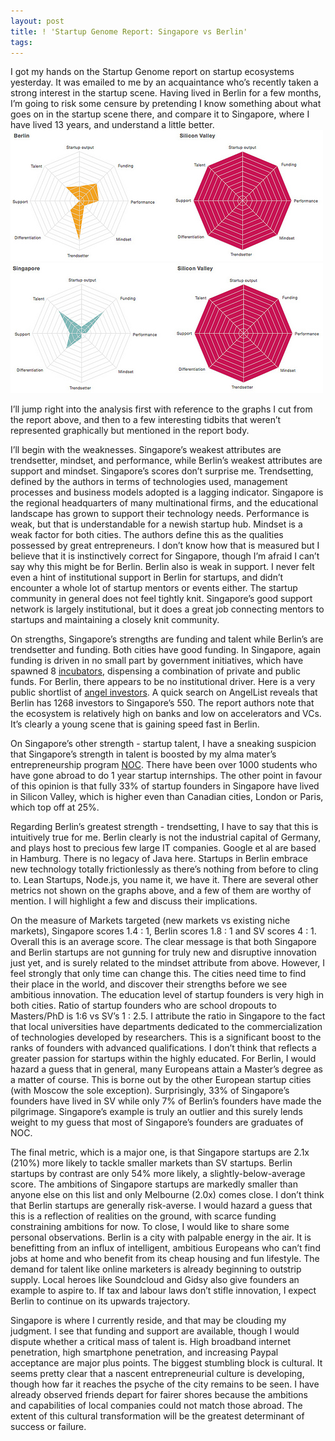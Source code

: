 ```yaml
---
layout: post
title: ! 'Startup Genome Report: Singapore vs Berlin'
tags: 
---
```

I got my hands on the Startup Genome report on startup ecosystems yesterday. It was emailed to me by an acquaintance who’s recently taken a strong interest in the startup scene. Having lived in Berlin for a few months, I’m going to risk some censure by pretending I know something about what goes on in the startup scene there, and compare it to Singapore, where I have lived 13 years, and understand a little better.
![Berlin Startup Genome Metrics](/images/startup-genome-berlin.jpg "Berlin Startup Genome Metrics")
![Singapore Startup Genome Metrics](/images/startup-genome-singapore.jpg "Singapore Startup Genome Metrics")

I’ll jump right into the analysis first with reference to the graphs I cut from the report above, and then to a few interesting tidbits that weren’t represented graphically but mentioned in the report body.

I’ll begin with the weaknesses. Singapore’s weakest attributes are trendsetter, mindset, and performance, while Berlin’s weakest attributes are support and mindset. Singapore’s scores don’t surprise me. Trendsetting, defined by the authors in terms of technologies used, management processes and business models adopted is a lagging indicator. Singapore is the regional headquarters of many multinational firms, and the educational landscape has grown to support their technology needs. Performance is weak, but that is understandable for a newish startup hub. Mindset is a weak factor for both cities. The authors define this as the qualities possessed by great entrepreneurs. I don’t know how that is measured but I believe that it is instinctively correct for Singapore, though I’m afraid I can’t say why this might be for Berlin. Berlin also is weak in support. I never felt even a hint of institutional support in Berlin for startups, and didn’t encounter a whole lot of startup mentors or events either. The startup community in general does not feel tightly knit. Singapore’s good support network is largely institutional, but it does a great job connecting mentors to startups and maintaining a closely knit community.

On strengths, Singapore’s strengths are funding and talent while Berlin’s are trendsetter and funding. Both cities have good funding. In Singapore, again funding is driven in no small part by government initiatives, which have spawned 8 [incubators](http://www.idm.sg/partners/incubators/), dispensing a combination of private and public funds. For Berlin, there appears to be no institutional driver. Here is a very public shortlist of [angel investors](https://docs.google.com/spreadsheet/pub?key=0AmDAswEZV7PGdFlYQzhXWGhjNUI3Y0pFaUhMTVF1a2c&gid=0). A quick search on AngelList reveals that Berlin has 1268 investors to Singapore’s 550. The report authors note that the ecosystem is relatively high on banks and low on accelerators and VCs. It’s clearly a young scene that is gaining speed fast in Berlin.

On Singapore’s other strength - startup talent, I have a sneaking suspicion that Singapore’s strength in talent is boosted by my alma mater’s entrepreneurship program [NOC](http://www.overseas.nus.edu.sg/ "NUS Overseas Colleges"). There have been over 1000 students who have gone abroad to do 1 year startup internships. The other point in favour of this opinion is that fully 33% of startup founders in Singapore have lived in Silicon Valley, which is higher even than Canadian cities, London or Paris, which top off at 25%.  

Regarding Berlin’s greatest strength - trendsetting, I have to say that this is intuitively true for me. Berlin clearly is not the industrial capital of Germany, and plays host to precious few large IT companies. Google et al are based in Hamburg. There is no legacy of Java here. Startups in Berlin embrace new technology totally frictionlessly as there’s nothing from before to cling to. Lean Startups, Node.js, you name it, we have it.
There are several other metrics not shown on the graphs above, and a few of them are worthy of mention. I will highlight a few and discuss their implications.  

On the measure of Markets targeted (new markets vs existing niche markets), Singapore scores 1.4 : 1, Berlin scores 1.8 : 1 and SV scores 4 : 1. Overall this is an average score. The clear message is that both Singapore and Berlin startups are not gunning for truly new and disruptive innovation just yet, and is surely related to the mindset attribute from above. However, I feel strongly that only time can change this. The cities need time to find their place in the world, and discover their strengths before we see ambitious innovation.
The education level of startup founders is very high in both cities. Ratio of startup founders who are school dropouts to Masters/PhD is 1:6 vs SV’s 1 : 2.5. I attribute the ratio in Singapore to the fact that local universities have departments dedicated to the commercialization of technologies developed by researchers. This is a significant boost to the ranks of founders with advanced qualifications. I don’t think that reflects a greater passion for startups within the highly educated. For Berlin, I would hazard a guess that in general, many Europeans attain a Master’s degree as a matter of course. This is borne out by the other European startup cities (with Moscow the sole exception).
Surprisingly, 33% of Singapore’s founders have lived in SV while only 7% of Berlin’s founders have made the pilgrimage. Singapore’s example is truly an outlier and this surely lends weight to my guess that most of Singapore’s founders are graduates of NOC.  

The final metric, which is a major one, is that Singapore startups are 2.1x (210%) more likely to tackle smaller markets than SV startups. Berlin startups by contrast are only 54% more likely, a slightly-below-average score. The ambitions of Singapore startups are markedly smaller than anyone else on this list and only Melbourne (2.0x) comes close. I don’t think that Berlin startups are generally risk-averse. I would hazard a guess that this is a reflection of realities on the ground, with scarce funding constraining ambitions for now.
To close, I would like to share some personal observations. Berlin is a city with palpable energy in the air. It is benefitting from an influx of intelligent, ambitious Europeans who can’t find jobs at home and who benefit from its cheap housing and fun lifestyle. The demand for talent like online marketers is already beginning to outstrip supply. Local heroes like Soundcloud and Gidsy also give founders an example to aspire to. If tax and labour laws don’t stifle innovation, I expect Berlin to continue on its upwards trajectory.  

Singapore is where I currently reside, and that may be clouding my judgment. I see that funding and support are available, though I would dispute whether a critical mass of talent is. High broadband internet penetration, high smartphone penetration, and increasing Paypal acceptance are major plus points. The biggest stumbling block is cultural. It seems pretty clear that a nascent entrepreneurial culture is developing, though how far it reaches the psyche of the city remains to be seen. I have already observed friends depart for fairer shores because the ambitions and capabilities of local companies could not match those abroad. The extent of this cultural transformation will be the greatest determinant of success or failure.